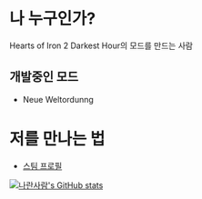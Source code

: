 # 나 누구인가?
Hearts of Iron 2 Darkest Hour의 모드를 만드는 사람

## 개발중인 모드
* Neue Weltordunng

# 저를 만나는 법

* [스팀 프로필](https://steamcommunity.com/id/nonickname233/)

[![나란사람's GitHub stats](https://github-readme-stats.vercel.app/api?username=Mingyee3101&theme=radical)](https://github.com/anuraghazra/github-readme-stats)
